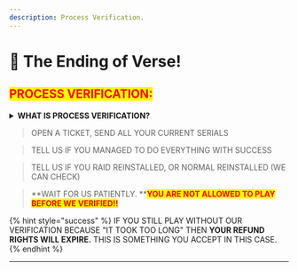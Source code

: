 ```yaml
---
description: Process Verification.
---
```


# 🎉 The Ending of Verse!

## <mark style="color:red;">PROCESS VERIFICATION:</mark>

<details>

<summary><strong>WHAT IS PROCESS VERIFICATION?</strong></summary>

_Our professional team will verify if you have done the process correctly, and if you are able to play now. We are able to check that within seconds. Just wait for us._

</details>

> OPEN A TICKET, SEND ALL YOUR CURRENT SERIALS

> TELL US IF YOU MANAGED TO DO EVERYTHING WITH SUCCESS

> TELL US IF YOU RAID REINSTALLED, OR NORMAL REINSTALLED (WE CAN CHECK)

> **WAIT FOR US PATIENTLY. **<mark style="color:red;">**YOU ARE NOT ALLOWED TO PLAY BEFORE WE VERIFIED!!**</mark>

{% hint style="success" %}
IF YOU STILL PLAY WITHOUT OUR VERIFICATION BECAUSE "IT TOOK TOO LONG" THEN **YOUR REFUND RIGHTS WILL EXPIRE.** THIS IS SOMETHING YOU ACCEPT IN THIS CASE.
{% endhint %}

***
